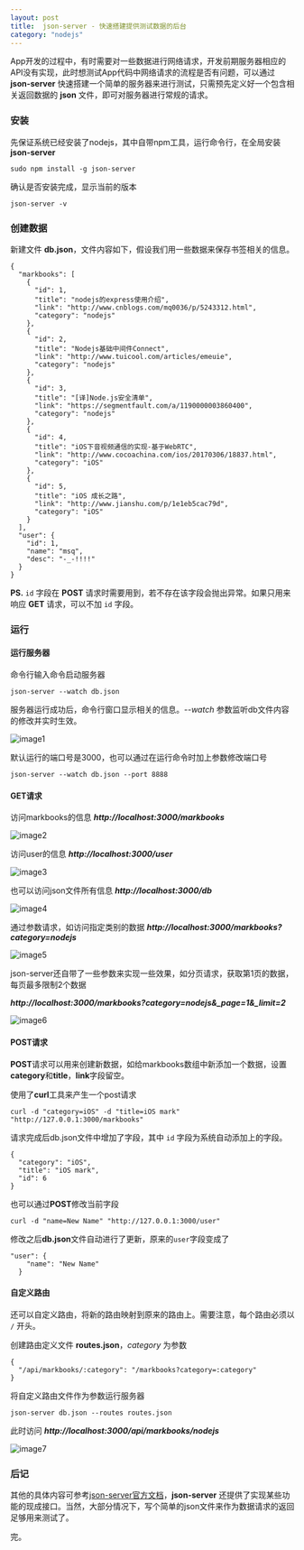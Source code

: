 ```yaml
---
layout: post
title:  json-server - 快速搭建提供测试数据的后台
category: "nodejs"
---
```


App开发的过程中，有时需要对一些数据进行网络请求，开发前期服务器相应的API没有实现，此时想测试App代码中网络请求的流程是否有问题，可以通过 **json-server** 快速搭建一个简单的服务器来进行测试，只需预先定义好一个包含相关返回数据的 **json** 文件，即可对服务器进行常规的请求。

### 安装

先保证系统已经安装了nodejs，其中自带npm工具，运行命令行，在全局安装 **json-server**

	sudo npm install -g json-server
	
确认是否安装完成，显示当前的版本

	json-server -v
	
### 创建数据

新建文件 **db.json**，文件内容如下，假设我们用一些数据来保存书签相关的信息。

	{
	  "markbooks": [
	    {
	      "id": 1,
	      "title": "nodejs的express使用介绍",
	      "link": "http://www.cnblogs.com/mq0036/p/5243312.html",
	      "category": "nodejs"
	    },
	    {
	      "id": 2,
	      "title": "Nodejs基础中间件Connect",
	      "link": "http://www.tuicool.com/articles/emeuie",
	      "category": "nodejs"
	    },
	    {
	      "id": 3,
	      "title": "[译]Node.js安全清单",
	      "link": "https://segmentfault.com/a/1190000003860400",
	      "category": "nodejs"
	    },
	    {
	      "id": 4,
	      "title": "iOS下音视频通信的实现-基于WebRTC",
	      "link": "http://www.cocoachina.com/ios/20170306/18837.html",
	      "category": "iOS"
	    },
	    {
	      "id": 5,
	      "title": "iOS 成长之路",
	      "link": "http://www.jianshu.com/p/1e1eb5cac79d",
	      "category": "iOS"
	    }
	  ],
	  "user": {
	    "id": 1,
	    "name": "msq",
	    "desc": "-_-!!!!"
	  }
	}
	
**PS.** `id` 字段在 **POST** 请求时需要用到，若不存在该字段会抛出异常。如果只用来响应 **GET** 请求，可以不加 `id` 字段。

### 运行

#### 运行服务器

命令行输入命令启动服务器

	json-server --watch db.json
	
服务器运行成功后，命令行窗口显示相关的信息。*--watch* 参数监听db文件内容的修改并实时生效。
	
![image1](/images/posts/JsonServer/1.png)

默认运行的端口号是3000，也可以通过在运行命令时加上参数修改端口号

	json-server --watch db.json --port 8888

#### GET请求

访问markbooks的信息 ***http://localhost:3000/markbooks***

![image2](/images/posts/JsonServer/2.png)

访问user的信息 ***http://localhost:3000/user***

![image3](/images/posts/JsonServer/3.png)

也可以访问json文件所有信息 ***http://localhost:3000/db***

![image4](/images/posts/JsonServer/4.png)

通过参数请求，如访问指定类别的数据 ***http://localhost:3000/markbooks?category=nodejs***

![image5](/images/posts/JsonServer/5.png)

json-server还自带了一些参数来实现一些效果，如分页请求，获取第1页的数据，每页最多限制2个数据

***http://localhost:3000/markbooks?category=nodejs&_page=1&_limit=2***

![image6](/images/posts/JsonServer/6.png)

#### POST请求

**POST**请求可以用来创建新数据，如给markbooks数组中新添加一个数据，设置**category**和**title**，**link**字段留空。

使用了**curl**工具来产生一个post请求

	curl -d "category=iOS" -d "title=iOS mark" "http://127.0.0.1:3000/markbooks"
	
请求完成后db.json文件中增加了字段，其中 `id` 字段为系统自动添加上的字段。

	{
      "category": "iOS",
      "title": "iOS mark",
      "id": 6
    }
    

也可以通过**POST**修改当前字段

	curl -d "name=New Name" "http://127.0.0.1:3000/user"
	
修改之后**db.json**文件自动进行了更新，原来的`user`字段变成了

	"user": {
	    "name": "New Name"
	  }
	


#### 自定义路由

还可以自定义路由，将新的路由映射到原来的路由上。需要注意，每个路由必须以 `/` 开头。

创建路由定义文件 **routes.json**，*category* 为参数

	{
	  "/api/markbooks/:category": "/markbooks?category=:category"
	}
	
将自定义路由文件作为参数运行服务器

	json-server db.json --routes routes.json
	
此时访问 ***http://localhost:3000/api/markbooks/nodejs***

![image7](/images/posts/JsonServer/7.png)

### 后记

其他的具体内容可参考[json-server官方文档](https://github.com/typicode/json-server)，**json-server** 还提供了实现某些功能的现成接口。当然，大部分情况下，写个简单的json文件来作为数据请求的返回足够用来测试了。

完。


